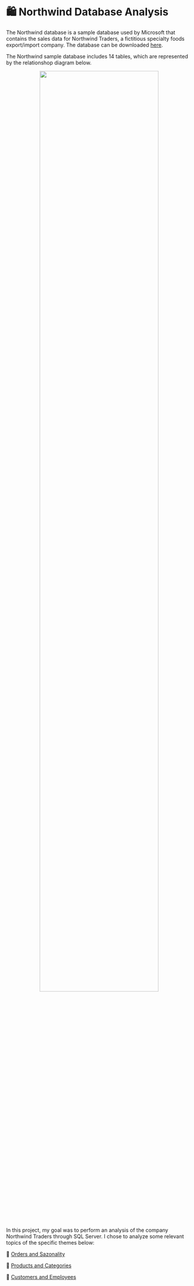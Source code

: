 # 🛍️ Northwind Database Analysis

The Northwind database is a sample database used by Microsoft that contains the sales data for Northwind Traders, a fictitious specialty foods export/import company. The database can be downloaded [here](https://github.com/microsoft/sql-server-samples/tree/master/samples/databases/northwind-pubs).

The Northwind sample database includes 14 tables, which are represented by the relationshop diagram below.

<p align="center">
<img src="https://docs.yugabyte.com/images/sample-data/northwind/northwind-er-diagram.png" width=80% height=80%>

In this project, my goal was to perform an analysis of the company Northwind Traders through SQL Server. I chose to analyze some relevant topics of the specific themes below:

🔹 [Orders and Sazonality](https://github.com/b7Meghana/Northwind-analysis/tree/main/order%20and%20sazonality)

🔹 [Products and Categories](https://github.com/b7Meghana/Northwind-analysis/tree/main/products%20and%20catg)

🔹 [Customers and Employees](https://github.com/b7Meghana/Northwind-analysis/tree/main/customer%20employee)
